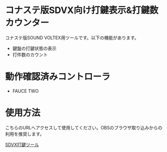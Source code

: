 # コナステ版SDVX向け打鍵表示&打鍵数カウンター
コナステ版SOUND VOLTEX用ツールです。以下の機能があります。
* 鍵盤の打鍵状態の表示
* 打件数のカウント

# 動作確認済みコントローラ
* FAUCE TWO

# 使用方法
こちらのURLへアクセスして使用してください。OBSのブラウザ取り込みからの利用を推奨します。

[SDVX打鍵ツール](https://cirale.github.io/sdvx-counter/)

